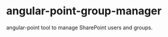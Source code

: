 angular-point-group-manager
===========================

angular-point tool to manage SharePoint users and groups.
